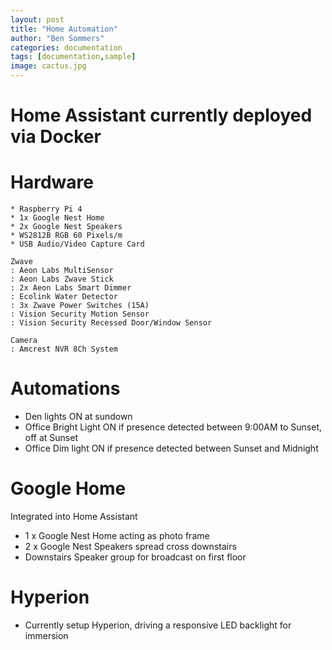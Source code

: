 ```yaml
---
layout: post
title: "Home Automation"
author: "Ben Sommers"
categories: documentation
tags: [documentation,sample]
image: cactus.jpg
---
```


# Home Assistant currently deployed via Docker

Hardware
=============
    * Raspberry Pi 4  
    * 1x Google Nest Home  
    * 2x Google Nest Speakers  
    * WS2812B RGB 60 Pixels/m  
    * USB Audio/Video Capture Card  

    Zwave
    : Aeon Labs MultiSensor
    : Aeon Labs Zwave Stick
    : 2x Aeon Labs Smart Dimmer
    : Ecolink Water Detector
    : 3x Zwave Power Switches (15A)
    : Vision Security Motion Sensor
    : Vision Security Recessed Door/Window Sensor

    Camera
    : Amcrest NVR 8Ch System

# Automations
* Den lights ON at sundown
* Office Bright Light ON if presence detected between 9:00AM to Sunset, off at Sunset
* Office Dim light ON if presence detected between Sunset and Midnight


# Google Home
Integrated into Home Assistant
* 1 x Google Nest Home acting as photo frame 
* 2 x Google Nest Speakers spread cross downstairs
* Downstairs Speaker group for broadcast on first floor

# Hyperion
* Currently setup Hyperion, driving a responsive LED backlight for immersion
